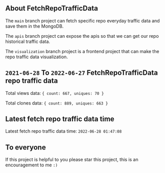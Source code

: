 ## About FetchRepoTrafficData

The `main` branch project can fetch specific repo everyday traffic data and save them in the MongoDB.

The `apis` branch project can expose the apis so that we can get our repo historical traffic data.

The `visualization` branch project is a frontend project that can make the repo traffic data visualization.

## `2021-06-28` To `2022-06-27` FetchRepoTrafficData repo traffic data

Total views data: `{ count: 667, uniques: 70 }`

Total clones data: `{ count: 889, uniques: 663 }`

## Latest fetch repo traffic data time

Latest fetch repo traffic data time: `2022-06-28 01:47:08`

## To everyone

If this project is helpful to you please star this project, this is an encouragement to me `:)`



